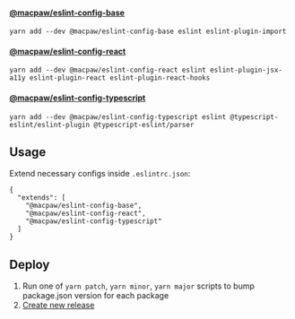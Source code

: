 #### [@macpaw/eslint-config-base](eslint-config-base/index.js)

`yarn add --dev @macpaw/eslint-config-base eslint eslint-plugin-import`

#### [@macpaw/eslint-config-react](eslint-config-react/index.js)

`yarn add --dev @macpaw/eslint-config-react eslint eslint-plugin-jsx-a11y eslint-plugin-react eslint-plugin-react-hooks`

#### [@macpaw/eslint-config-typescript](eslint-config-typescript/index.js)

`yarn add --dev @macpaw/eslint-config-typescript eslint @typescript-eslint/eslint-plugin @typescript-eslint/parser`

## Usage

Extend necessary configs inside `.eslintrc.json`:

```
{
  "extends": [
    "@macpaw/eslint-config-base",
    "@macpaw/eslint-config-react",
    "@macpaw/eslint-config-typescript"
  ]
}
```

## Deploy

1. Run one of `yarn patch`, `yarn minor`, `yarn major` scripts to bump package.json version for each package
2. [Create new release](https://github.com/MacPaw/eslint-config/releases/new)
